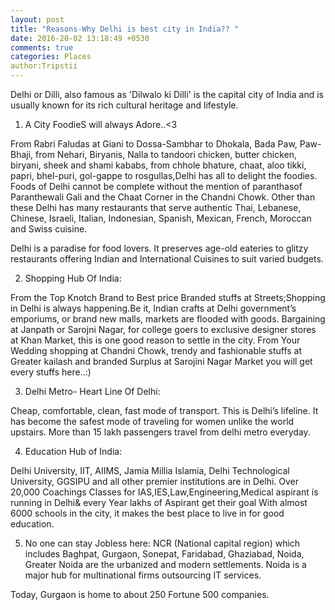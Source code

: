 ```yaml
---
layout: post
title: "Reasons-Why Delhi is best city in India?? "
date: 2016-20-02 13:18:49 +0530
comments: true
categories: Places
author:Tripstii
---
```


Delhi or Dilli, also famous as 'Dilwalo ki Dilli' is the capital city of India and is usually known for its rich cultural heritage and lifestyle.
<!-- more -->

1. A City FoodieS will always Adore..<3

From Rabri Faludas at Giani to Dossa-Sambhar to Dhokala, Bada Paw, Paw-Bhaji, from Nehari, Biryanis, Nalla to tandoori chicken, butter chicken, biryani, sheek and shami kababs, from chhole bhature, chaat, aloo tikki, papri,
bhel-puri, gol-gappe to rosgullas,Delhi has all to delight the foodies.
Foods of Delhi cannot be complete without the mention of paranthasof Paranthewali Gali and the Chaat Corner in the Chandni Chowk.
Other than these Delhi has many restaurants that serve authentic Thai, Lebanese, Chinese, Israeli, Italian, Indonesian, Spanish, Mexican, French, Moroccan and Swiss cuisine.

Delhi is a paradise for food lovers. It preserves age-old eateries to glitzy restaurants offering Indian and International Cuisines to suit varied budgets.

2. Shopping Hub Of India: 

From the Top Knotch Brand to Best price Branded stuffs at Streets;Shopping in Delhi is always happening.Be it, Indian crafts at Delhi government’s emporiums, or brand new malls, markets are flooded with goods.
Bargaining at Janpath or Sarojni Nagar, for college goers to exclusive designer stores at Khan Market, this is one good reason to settle in the city. 
From Your Wedding shopping at Chandni Chowk, trendy and fashionable stuffs at Greater kailash and branded Surplus at Sarojini Nagar Market you will get every stuffs here..:)

3. Delhi Metro- Heart Line Of Delhi:

Cheap, comfortable, clean, fast mode of transport. This is Delhi’s lifeline. It has become the safest mode of traveling for women unlike the world upstairs.
More than 15 lakh passengers travel from delhi metro everyday.

4. Education Hub of India:

Delhi University, IIT, AIIMS, Jamia Millia Islamia, Delhi Technological University, GGSIPU and all other premier institutions are in Delhi. 
Over 20,000  Coachings Classes for IAS,IES,Law,Engineering,Medical aspirant is running in Delhi& every Year lakhs of Aspirant get their goal 
With almost 6000 schools in the city, it makes the best place to live in for good education.

5. No one can stay Jobless here: 
NCR (National capital region)  which includes Baghpat, Gurgaon, Sonepat, Faridabad, Ghaziabad, Noida, Greater Noida are the urbanized and modern settlements. Noida is a major hub for multinational firms outsourcing IT services. 

Today, Gurgaon is home to about 250 Fortune 500 companies.
